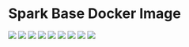 # Spark Base Docker Image

[![](https://img.shields.io/docker/pulls/cnservices/spark-base)](https://hub.docker.com/r/cnservices/spark-base/)
[![](hhttps://img.shields.io/docker/build/cnservices/spark-base)](https://hub.docker.com/r/cnservices/spark-base/)
[![](https://img.shields.io/docker/automated/cnservices/spark-base)](https://hub.docker.com/r/cnservices/spark-base/)
[![](https://img.shields.io/docker/stars/cnservices/spark-base)](https://hub.docker.com/r/cnservices/spark-base/)
[![](https://img.shields.io/github/license/cn-docker/spark-base)](https://github.com/cn-docker/spark-base)
[![](https://img.shields.io/github/issues/cn-docker/spark-base)](https://github.com/cn-docker/spark-base)
[![](https://img.shields.io/github/issues-closed/cn-docker/spark-base)](https://github.com/cn-docker/spark-base)
[![](https://img.shields.io/github/languages/code-size/cn-docker/spark-base)](https://github.com/cn-docker/spark-base)
[![](https://img.shields.io/github/repo-size/cn-docker/spark-base)](https://github.com/cn-docker/spark-base)
